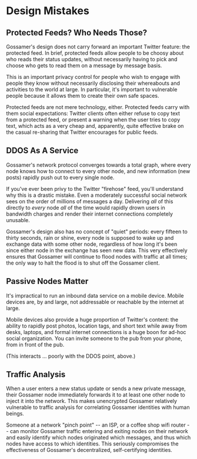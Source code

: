 # Design Mistakes

## Protected Feeds? Who Needs Those?

Gossamer's design does not carry forward an important Twitter feature: the
protected feed. In brief, protected feeds allow people to be choosy about who
reads their status updates, without necessarily having to pick and choose who
gets to read them on a message by message basis.

This is an important privacy control for people who wish to engage with
people they know without necessarily disclosing their whereabouts and
activities to the world at large. In particular, it's important to vulnerable
people because it allows them to create their own safe spaces.

Protected feeds are not mere technology, either. Protected feeds carry with
them social expectations: Twitter clients often either refuse to copy text
from a protected feed, or present a warning when the user tries to copy text,
which acts as a very cheap and, apparently, quite effective brake on the
casual re-sharing that Twitter encourages for public feeds.

## DDOS As A Service

Gossamer's network protocol converges towards a total graph, where every node
knows how to connect to every other node, and new information (new posts)
rapidly push out to every single node.

If you've ever been privy to the Twitter "firehose" feed, you'll understand
why this is a drastic mistake. Even a moderately successful social network
sees on the order of millions of messages a day. Delivering _all_ of this
directly to _every_ node _all_ of the time would rapidly drown users in
bandwidth charges and render their internet connections completely unusable.

Gossamer's design also has no concept of "quiet" periods: every fifteen to
thirty seconds, rain or shine, every node is supposed to wake up and exchange
data with some other node, regardless of how long it's been since either node
in the exchange has seen new data. This very effectively ensures that
Gossamer will continue to flood nodes with traffic at all times; the only way
to halt the flood is to shut off the Gossamer client.

## Passive Nodes Matter

It's impractical to run an inbound data service on a mobile device. Mobile
devices are, by and large, not addressable or reachable by the internet at
large.

Mobile devices also provide a huge proportion of Twitter's content: the
ability to rapidly post photos, location tags, and short text while away from
desks, laptops, and formal internet connections is a huge boon for ad-hoc
social organization. You can invite someone to the pub from your phone, from
in front of the pub.

(This interacts ... poorly with the DDOS point, above.)

## Traffic Analysis

When a user enters a new status update or sends a new private message, their
Gossamer node immediately forwards it to at least one other node to inject it
into the network. This makes unencrypted Gossamer relatively vulnerable to
traffic analysis for correlating Gossamer identities with human beings.

Someone at a network "pinch point" -- an ISP, or a coffee shop wifi router --
can monitor Gossamer traffic entering and exiting nodes on their network and
easily identify which nodes originated which messages, and thus which nodes
have access to which identities. This seriously compromises the effectiveness
of Gossamer's decentralized, self-certifying identities.
